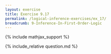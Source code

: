 ```yaml
---
layout: exercise
title: Exercise 9.17
permalink: /logical-inference-exercises/ex_17/
breadcrumb: 9-Inference-In-First-Order-Logic
---
```


{% include mathjax_support %}

<div><i class="arrow-up loader" data-chapter="logical-inference-exercises" data-exercise="ex_17" data-rating="0"></i></div>
{% include_relative question.md %}
